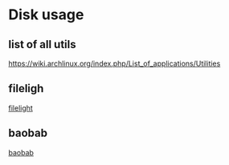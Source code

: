 # Disk usage

## list of all utils
https://wiki.archlinux.org/index.php/List_of_applications/Utilities

## fileligh
[filelight](https://kde.org/applications/utilities/org.kde.filelight/development)

## baobab
[baobab](https://wiki.gnome.org/Apps/DiskUsageAnalyzer)